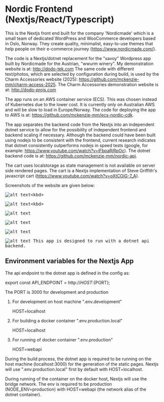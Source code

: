 # Nordic Frontend (Nextjs/React/Typescript)
This is the Nextjs front end built for the company 'Nordicmade' which is a small team of dedicated WordPress and WooCommerce developers based in Oslo, Norway. They create quality, minimalist, easy-to-use themes that help people on their e-commerce journey (https://www.nordicmade.com/). 

The code is a Nextjs/dotnet replacement for the "savoy" Wordpress app built by Nordicmade for the Austrian, "wwurm winery". My demonstration website is at: http://dodo-tek.com
The same code with different text/photos, which are selected by configuration during build, is used by the Charm Accessories website (2025): https://github.com/mckenzie-mm/charm-access-2025. The Charm Accessories demonstration website is at: http://dodo-projs.com

The app runs on an AWS container service (ECS). This was chosen instead of Kubernetes due to the lower cost. It is currently only on Australian AWS and will be slow to load in Europe/Norway. The code for deploying the app to AWS is at:
https://github.com/mckenzie-mm/ecs-nordic-cdk.

The app separates the backend code from the Nextjs into an independent dotnet service to allow for the possibility of independent frontend and backend scaling if necessary. Although the backend could have been built using nodejs to be consistent with the frontend, current research indicates that dotnet consistently outperforms nodejs in speed tests (google, for example: https://www.youtube.com/watch?v=iFbpaRjRpOc). The dotnet backend code is at: https://github.com/mckenzie-mm/nordic-api.

The cart uses localstorage as state management is not available on server side rendered pages. The cart is a Nextjs implementation of Steve Griffith's javascript cart (https://www.youtube.com/watch?v=oXtCOiG-7_A).

Screenshots of the website are given below:

<kbd>![alt text](https://github.com/mckenzie-mm/nordic-frontend/blob/main/images-readme/11.png?)<kbd>

<kbd>![alt text](https://github.com/mckenzie-mm/nordic-frontend/blob/main/images-readme/22.png?)<kbd>

<kbd>![alt text](https://github.com/mckenzie-mm/nordic-frontend/blob/main/images-readme/5.png)<kbd>

<kbd>![alt text](https://github.com/mckenzie-mm/nordic-frontend/blob/main/images-readme/6.png)<kbd>

<kbd>![alt text](https://github.com/mckenzie-mm/nordic-frontend/blob/main/images-readme/7.png)<kbd>

<kbd>![alt text](https://github.com/mckenzie-mm/nordic-frontend/blob/main/images-readme/4.png)<kbd>
This app is designed to run with a dotnet api
backend.

## Environment variables for the Nextjs App

The api endpoint to the dotnet app is defined in the config as:

export const API_ENDPOINT = http://${HOST}:${PORT};

The PORT is 3000 for development and production

1. For development on host machine ".env.development"

   HOST=localhost

2. For building a docker container ".env.production.local"

   HOST=localhost

3. For running of docker container ".env.production"

   HOST=webapi

During the build process, the dotnet app is required to be running on the host machine (localhost:3000) for the generation of the static pages. Nextjs will use ".env.production.local" first by default with HOST=localhost.

During running of the container on the docker host, Nextjs will use the bridge network. The env is required to be production (NODE_ENV=production) with HOST=webapi (the network alias of the dotnet container).
